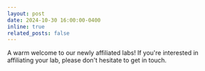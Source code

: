 ```yaml
---
layout: post
date: 2024-10-30 16:00:00-0400
inline: true
related_posts: false
---
```


A warm welcome to our newly affiliated labs! If you're interested in affiliating your lab, please don't hesitate to get in touch. 
